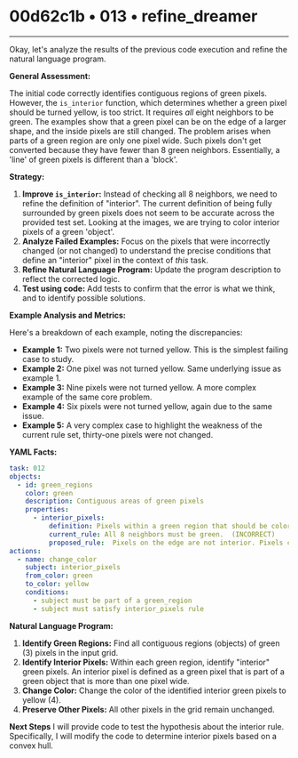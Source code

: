 # 00d62c1b • 013 • refine_dreamer

---
Okay, let's analyze the results of the previous code execution and refine the natural language program.

**General Assessment:**

The initial code correctly identifies contiguous regions of green pixels. However, the `is_interior` function, which determines whether a green pixel should be turned yellow, is too strict. It requires *all* eight neighbors to be green. The examples show that a green pixel can be on the edge of a larger shape, and the inside pixels are still changed. The problem arises when parts of a green region are only one pixel wide. Such pixels don't get converted because they have fewer than 8 green neighbors. Essentially, a 'line' of green pixels is different than a 'block'.

**Strategy:**

1.  **Improve `is_interior`:** Instead of checking all 8 neighbors, we need to refine the definition of "interior". The current definition of being fully surrounded by green pixels does not seem to be accurate across the provided test set. Looking at the images, we are trying to color interior pixels of a green 'object'.
2.  **Analyze Failed Examples:** Focus on the pixels that were incorrectly changed (or not changed) to understand the precise conditions that define an "interior" pixel in the context of *this* task.
3.  **Refine Natural Language Program:** Update the program description to reflect the corrected logic.
4.  **Test using code:** Add tests to confirm that the error is what we think, and to identify possible solutions.

**Example Analysis and Metrics:**

Here's a breakdown of each example, noting the discrepancies:

*   **Example 1:** Two pixels were not turned yellow. This is the simplest failing case to study.
*   **Example 2:** One pixel was not turned yellow. Same underlying issue as example 1.
*   **Example 3:** Nine pixels were not turned yellow. A more complex example of the same core problem.
*   **Example 4:** Six pixels were not turned yellow, again due to the same issue.
*   **Example 5:** A very complex case to highlight the weakness of the current rule set, thirty-one pixels were not changed.

**YAML Facts:**

```yaml
task: 012
objects:
  - id: green_regions
    color: green
    description: Contiguous areas of green pixels
    properties:
      - interior_pixels:
          definition: Pixels within a green region that should be colored yellow.
          current_rule: All 8 neighbors must be green.  (INCORRECT)
          proposed_rule:  Pixels on the edge are not interior. Pixels completely surrounded by green are. (NEEDS REFINEMENT)
actions:
  - name: change_color
    subject: interior_pixels
    from_color: green
    to_color: yellow
    conditions:
      - subject must be part of a green_region
      - subject must satisfy interior_pixels rule
```

**Natural Language Program:**

1.  **Identify Green Regions:** Find all contiguous regions (objects) of green (3) pixels in the input grid.
2.  **Identify Interior Pixels:** Within each green region, identify "interior" green pixels. An interior pixel is defined as a green pixel that is part of a green object that is more than one pixel wide.
3.  **Change Color:** Change the color of the identified interior green pixels to yellow (4).
4.  **Preserve Other Pixels:** All other pixels in the grid remain unchanged.

**Next Steps**
I will provide code to test the hypothesis about the interior rule. Specifically, I will modify the code to determine interior pixels based on a convex hull.

